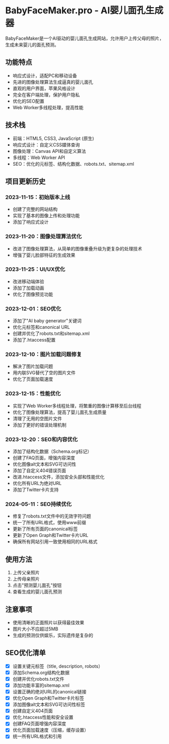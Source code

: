 # BabyFaceMaker.pro - AI婴儿面孔生成器

BabyFaceMaker是一个AI驱动的婴儿面孔生成网站，允许用户上传父母的照片，生成未来婴儿的面孔预测。

## 功能特点

- 响应式设计，适配PC和移动设备
- 先进的图像处理算法生成逼真的婴儿面孔
- 直观的用户界面，苹果风格设计
- 完全在客户端处理，保护用户隐私
- 优化的SEO配置
- Web Worker多线程处理，提高性能

## 技术栈

- 前端：HTML5, CSS3, JavaScript (原生)
- 响应式设计：自定义CSS媒体查询
- 图像处理：Canvas API和自定义算法
- 多线程：Web Worker API
- SEO：优化的元标签、结构化数据、robots.txt、sitemap.xml

## 项目更新历史

### 2023-11-15：初始版本上线
- 创建了完整的网站结构
- 实现了基本的图像上传和处理功能
- 添加了响应式设计

### 2023-11-20：图像处理算法优化
- 改进了图像处理算法，从简单的图像重叠升级为更复杂的处理技术
- 增强了婴儿脸部特征的生成效果

### 2023-11-25：UI/UX优化
- 改进移动端体验
- 添加了加载动画
- 优化了图像预览功能

### 2023-12-01：SEO优化
- 添加了"AI baby generator"关键词
- 优化元标签和canonical URL
- 创建并优化了robots.txt和sitemap.xml
- 添加了.htaccess配置

### 2023-12-10：图片加载问题修复
- 解决了图片加载问题
- 用内联SVG替代了空的图片文件
- 优化了页面加载速度

### 2023-12-15：性能优化
- 实现了Web Worker多线程处理，将繁重的图像计算移至后台线程
- 优化了图像处理算法，提高了婴儿面孔生成质量
- 清理了无用的空图片文件
- 添加了更好的错误处理机制

### 2023-12-20：SEO和内容优化
- 添加了结构化数据（Schema.org标记）
- 创建了FAQ页面，增强内容深度
- 优化图像alt文本和SVG可访问性
- 添加了自定义404错误页面
- 改进.htaccess文件，添加安全头部和性能优化
- 优化所有URL为绝对URL
- 添加了Twitter卡片支持

### 2024-05-11：SEO持续优化
- 修复了robots.txt文件中的无效字符问题
- 统一了所有URL格式，使用www前缀
- 更新了所有页面的canonical标签
- 更新了Open Graph和Twitter卡片URL
- 确保所有网站引用一致使用相同的URL格式

## 使用方法

1. 上传父亲照片
2. 上传母亲照片
3. 点击"预测婴儿面孔"按钮
4. 查看生成的婴儿面孔预测

## 注意事项

- 使用清晰的正面照片以获得最佳效果
- 图片大小不应超过5MB
- 生成的预测仅供娱乐，实际遗传是复杂的

## SEO优化清单

- [x] 设置关键元标签（title, description, robots）
- [x] 添加Schema.org结构化数据
- [x] 创建并优化robots.txt文件
- [x] 添加功能丰富的sitemap.xml
- [x] 设置正确的绝对URL的canonical链接
- [x] 优化Open Graph和Twitter卡片标签
- [x] 添加图像alt文本和SVG可访问性标签
- [x] 创建自定义404页面
- [x] 优化.htaccess性能和安全设置
- [x] 创建FAQ页面增强内容深度
- [x] 优化页面加载速度（压缩，缓存设置）
- [x] 统一所有URL格式和引用 